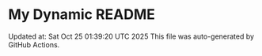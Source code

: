 # My Dynamic README
Updated at: Sat Oct 25 01:39:20 UTC 2025
This file was auto-generated by GitHub Actions.
